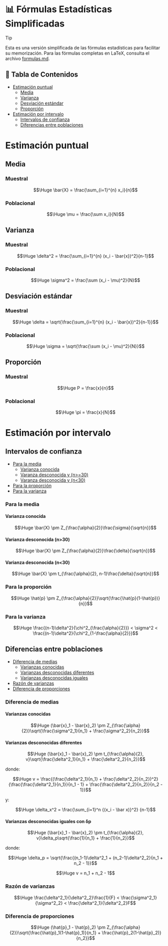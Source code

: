 # 📊 Fórmulas Estadísticas Simplificadas

> [!TIP]
> Esta es una versión simplificada de las fórmulas estadísticas para facilitar su memorización.
> Para las fórmulas completas en LaTeX, consulta el archivo [formulas.md](formulas.md).

## 📑 Tabla de Contenidos
- [Estimación puntual](#estimación-puntual)
  - [Media](#media)
  - [Varianza](#varianza)
  - [Desviación estándar](#desviación-estandar)
  - [Proporción](#proporción)
- [Estimación por intervalo](#estimación-por-intervalo)
  - [Intervalos de confianza](#intervalos-de-confianza)
  - [Diferencias entre poblaciones](#diferencias-entre-poblaciones)

# Estimación puntual

## Media
### Muestral
```math
\Huge \bar{X} = \frac{\sum_{i=1}^{n} x_i}{n}
```

### Poblacional
```math
\Huge \mu = \frac{\sum x_i}{N}
```

## Varianza
### Muestral
```math
\Huge \delta^2 = \frac{\sum_{i=1}^{n} (x_i - \bar{x})^2}{n-1}
```

### Poblacional
```math
\Huge \sigma^2 = \frac{\sum (x_i - \mu)^2}{N}
```

## Desviación estándar
### Muestral
```math
\Huge \delta = \sqrt{\frac{\sum_{i=1}^{n} (x_i - \bar{x})^2}{n-1}}
```

### Poblacional
```math
\Huge \sigma = \sqrt{\frac{\sum (x_i - \mu)^2}{N}}
```

## Proporción
### Muestral
```math
\Huge P = \frac{x}{n}
```

### Poblacional
```math
\Huge \pi = \frac{x}{N}
```

# Estimación por intervalo

## Intervalos de confianza

- [Para la media](#para-la-media)
  - [Varianza conocida](#varianza-conocida)
  - [Varanza desconocida y (n>=30)](#varianza-desconocida-n30)
  - [Varanza desconocida y (n<30)](#varianza-desconocida-n30-1)
- [Para la proporción](#para-la-proporción)
- [Para la varianza](#para-la-varianza)

### Para la media
#### Varianza conocida
```math
\Huge \bar{X} \pm Z_{\frac{\alpha}{2}}\frac{\sigma}{\sqrt{n}}
```

#### Varianza desconocida (n>30)
```math
\Huge \bar{X} \pm Z_{\frac{\alpha}{2}}\frac{\delta}{\sqrt{n}}
```

#### Varianza desconocida (n<30)
```math
\Huge \bar{X} \pm t_{\frac{\alpha}{2}, n-1}\frac{\delta}{\sqrt{n}}
```

### Para la proporción
```math
\Huge \hat{p} \pm Z_{\frac{\alpha}{2}}\sqrt{\frac{\hat{p}(1-\hat{p})}{n}}
```

### Para la varianza
```math
\Huge \frac{(n-1)\delta^2}{\chi^2_{\frac{\alpha}{2}}} < \sigma^2 < \frac{(n-1)\delta^2}{\chi^2_{1-\frac{\alpha}{2}}}
```

## Diferencias entre poblaciones

- [Diferencia de medias](#diferencia-de-medias)
  - [Varianzas conocidas](#varianzas-conocidas)
  - [Varianzas desconocidas diferentes](#varianzas-desconocidas-diferentes)
  - [Varianzas desconocidas iguales](#varianzas-desconocidas-iguales-con-δp)
- [Razón de varianzas](#razón-de-varianzas)
- [Diferencia de proporciones](#diferencia-de-proporciones)

### Diferencia de medias

#### Varianzas conocidas
```math
\Huge (\bar{x}_1 - \bar{x}_2) \pm Z_{\frac{\alpha}{2}}\sqrt{\frac{\sigma^2_1}{n_1} + \frac{\sigma^2_2}{n_2}}
```

#### Varianzas desconocidas diferentes

```math
\Huge (\bar{x}_1 - \bar{x}_2) \pm t_{\frac{\alpha}{2}, v}\sqrt{\frac{\delta^2_1}{n_1} + \frac{\delta^2_2}{n_2}}
```
donde:
```math
\Huge v = \frac{(\frac{\delta^2_1}{n_1} + \frac{\delta^2_2}{n_2})^2}{\frac{\frac{\delta^2_1}{n_1}}{n_1 - 1} + \frac{\frac{\delta^2_2}{n_2}}{n_2 - 1}}
```
y:
```math
\Huge \delta_x^2 = \frac{\sum_{i=1}^n {(x_i - \bar x)}^2} {n-1}
```

#### Varianzas desconocidas iguales con δp
```math
\Huge (\bar{x}_1 - \bar{x}_2) \pm t_{\frac{\alpha}{2}, v}\delta_p\sqrt{\frac{1}{n_1} + \frac{1}{n_2}}
```
donde:
```math
\Huge \delta_p = \sqrt{\frac{(n_1-1)\delta^2_1 + (n_2-1)\delta^2_2}{n_1 + n_2 - 1}}
```
```math
\Huge v = n_1 + n_2 - 1
```

### Razón de varianzas
```math
\Huge \frac{\delta^2_1}{\delta^2_2}\frac{1}{F} < \frac{\sigma^2_1}{\sigma^2_2} < \frac{\delta^2_1}{\delta^2_2}F
```

### Diferencia de proporciones
```math
\Huge (\hat{p}_1 - \hat{p}_2) \pm Z_{\frac{\alpha}{2}}\sqrt{\frac{\hat{p}_1(1-\hat{p}_1)}{n_1} + \frac{\hat{p}_2(1-\hat{p}_2)}{n_2}}
```
